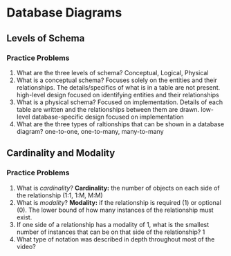# Database Diagrams

## Levels of Schema
### Practice Problems
1. What are the three levels of schema?
    Conceptual, Logical, Physical
2. What is a conceptual schema?
    Focuses solely on the entities and their relationships. The details/specifics of what is in a table are not present.
    high-level design focused on identifying entities and their relationships
3. What is a physical schema?
    Focused on implementation. Details of each table are written and the relationships between them are drawn.
    low-level database-specific design focused on implementation
4. What are the three types of raltionships that can be shown in a database diagram?
    one-to-one, one-to-many, many-to-many

## Cardinality and Modality
### Practice Problems
1. What is *cardinality*?
    **Cardinality:** the number of objects on each side of the relationship (1:1, 1:M, M:M)
2. What is *modality*?
    **Modality:** if the relationship is required (1) or optional (0). The lower bound of how many instances of the relationship must exist.
3. If one side of a relationship has a modality of 1, what is the smallest number of instances that can be on that side of the relationship?
    1
4. What type of notation was described in depth throughout most of the video?
